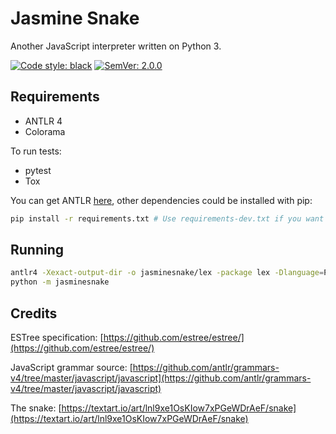 # Jasmine Snake
Another JavaScript interpreter written on Python 3.

[![Code style: black](https://img.shields.io/badge/code%20style-black-000000.svg)](https://github.com/psf/black)
[![SemVer: 2.0.0](https://img.shields.io/badge/SemVer-2.0.0-F8DE7E?labelColor=23261D)](https://semver.org/spec/v2.0.0.html)

## Requirements

- ANTLR 4
- Colorama

To run tests:

- pytest
- Tox

You can get ANTLR [here](https://www.antlr.org/), other dependencies could be installed with pip:
```bash
pip install -r requirements.txt # Use requirements-dev.txt if you want to run tests
```

## Running

```bash
antlr4 -Xexact-output-dir -o jasminesnake/lex -package lex -Dlanguage=Python3 -listener grammars/*.g4
python -m jasminesnake
```

## Credits

ESTree specification:
[https://github.com/estree/estree/](https://github.com/estree/estree/)

JavaScript grammar source: 
[https://github.com/antlr/grammars-v4/tree/master/javascript/javascript](https://github.com/antlr/grammars-v4/tree/master/javascript/javascript)

The snake:
[https://textart.io/art/lnl9xe1OsKIow7xPGeWDrAeF/snake](https://textart.io/art/lnl9xe1OsKIow7xPGeWDrAeF/snake)